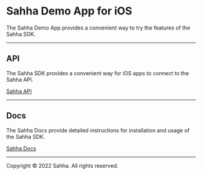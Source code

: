 # Sahha Demo App for iOS

The Sahha Demo App provides a convenient way to try the features of the Sahha SDK.

---

## API

The Sahha SDK provides a convenient way for iOS apps to connect to the Sahha API.

[Sahha API](https://sandbox-api.sahha.ai/index.html)

---

## Docs

The Sahha Docs provide detailed instructions for installation and usage of the Sahha SDK.

[Sahha Docs](https://developer.sahha.ai/docs/ios.html)

---

Copyright © 2022 Sahha. All rights reserved.
